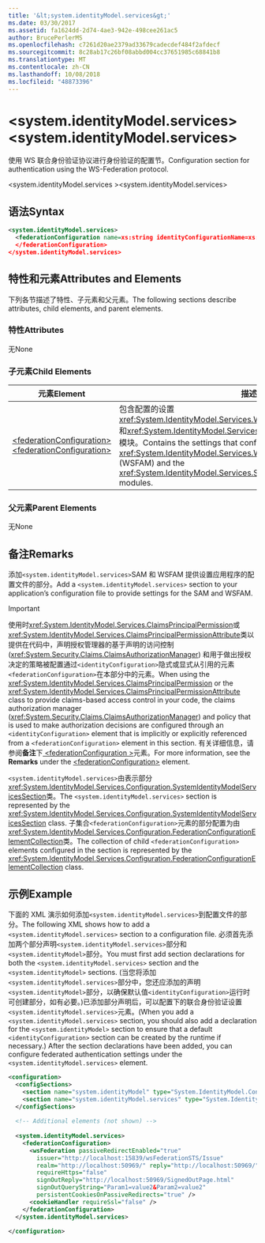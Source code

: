 ```yaml
---
title: '&lt;system.identityModel.services&gt;'
ms.date: 03/30/2017
ms.assetid: fa1624dd-2d74-4ae3-942e-498cee261ac5
author: BrucePerlerMS
ms.openlocfilehash: c7261d20ae2379ad33679cadecdef484f2afdecf
ms.sourcegitcommit: 8c28ab17c26bf08abbd004cc37651985c68841b8
ms.translationtype: MT
ms.contentlocale: zh-CN
ms.lasthandoff: 10/08/2018
ms.locfileid: "48873396"
---
```

# <a name="ltsystemidentitymodelservicesgt"></a><span data-ttu-id="8c024-102">&lt;system.identityModel.services&gt;</span><span class="sxs-lookup"><span data-stu-id="8c024-102">&lt;system.identityModel.services&gt;</span></span>
<span data-ttu-id="8c024-103">使用 WS 联合身份验证协议进行身份验证的配置节。</span><span class="sxs-lookup"><span data-stu-id="8c024-103">Configuration section for authentication using the WS-Federation protocol.</span></span>  
  
 <span data-ttu-id="8c024-104">\<system.identityModel.services ></span><span class="sxs-lookup"><span data-stu-id="8c024-104">\<system.identityModel.services></span></span>  
  
## <a name="syntax"></a><span data-ttu-id="8c024-105">语法</span><span class="sxs-lookup"><span data-stu-id="8c024-105">Syntax</span></span>  
  
```xml  
<system.identityModel.services>  
  <federationConfiguration name=xs:string identityConfigurationName=xs:string>  
  </federationConfiguration>  
</system.identityModel.services>  
```  
  
## <a name="attributes-and-elements"></a><span data-ttu-id="8c024-106">特性和元素</span><span class="sxs-lookup"><span data-stu-id="8c024-106">Attributes and Elements</span></span>  
 <span data-ttu-id="8c024-107">下列各节描述了特性、子元素和父元素。</span><span class="sxs-lookup"><span data-stu-id="8c024-107">The following sections describe attributes, child elements, and parent elements.</span></span>  
  
### <a name="attributes"></a><span data-ttu-id="8c024-108">特性</span><span class="sxs-lookup"><span data-stu-id="8c024-108">Attributes</span></span>  
 <span data-ttu-id="8c024-109">无</span><span class="sxs-lookup"><span data-stu-id="8c024-109">None</span></span>  
  
### <a name="child-elements"></a><span data-ttu-id="8c024-110">子元素</span><span class="sxs-lookup"><span data-stu-id="8c024-110">Child Elements</span></span>  
  
|<span data-ttu-id="8c024-111">元素</span><span class="sxs-lookup"><span data-stu-id="8c024-111">Element</span></span>|<span data-ttu-id="8c024-112">描述</span><span class="sxs-lookup"><span data-stu-id="8c024-112">Description</span></span>|  
|-------------|-----------------|  
|[<span data-ttu-id="8c024-113">\<federationConfiguration></span><span class="sxs-lookup"><span data-stu-id="8c024-113">\<federationConfiguration></span></span>](../../../../../docs/framework/configure-apps/file-schema/windows-identity-foundation/federationconfiguration.md)|<span data-ttu-id="8c024-114">包含配置的设置<xref:System.IdentityModel.Services.WSFederationAuthenticationModule>(WSFAM) 和<xref:System.IdentityModel.Services.SessionAuthenticationModule>(SAM) HTTP 模块。</span><span class="sxs-lookup"><span data-stu-id="8c024-114">Contains the settings that configure the <xref:System.IdentityModel.Services.WSFederationAuthenticationModule> (WSFAM) and the <xref:System.IdentityModel.Services.SessionAuthenticationModule> (SAM) HTTP modules.</span></span>|  
  
### <a name="parent-elements"></a><span data-ttu-id="8c024-115">父元素</span><span class="sxs-lookup"><span data-stu-id="8c024-115">Parent Elements</span></span>  
 <span data-ttu-id="8c024-116">无</span><span class="sxs-lookup"><span data-stu-id="8c024-116">None</span></span>  
  
## <a name="remarks"></a><span data-ttu-id="8c024-117">备注</span><span class="sxs-lookup"><span data-stu-id="8c024-117">Remarks</span></span>  
 <span data-ttu-id="8c024-118">添加`<system.identityModel.services>`SAM 和 WSFAM 提供设置应用程序的配置文件的部分。</span><span class="sxs-lookup"><span data-stu-id="8c024-118">Add a `<system.identityModel.services>` section to your application’s configuration file to provide settings for the SAM and WSFAM.</span></span>  
  
> [!IMPORTANT]
>  <span data-ttu-id="8c024-119">使用时<xref:System.IdentityModel.Services.ClaimsPrincipalPermission>或<xref:System.IdentityModel.Services.ClaimsPrincipalPermissionAttribute>类以提供在代码中，声明授权管理器的基于声明的访问控制 (<xref:System.Security.Claims.ClaimsAuthorizationManager>) 和用于做出授权决定的策略被配置通过`<identityConfiguration>`隐式或显式从引用的元素`<federationConfiguration>`在本部分中的元素。</span><span class="sxs-lookup"><span data-stu-id="8c024-119">When using the <xref:System.IdentityModel.Services.ClaimsPrincipalPermission> or the <xref:System.IdentityModel.Services.ClaimsPrincipalPermissionAttribute> class to provide claims-based access control in your code, the claims authorization manager (<xref:System.Security.Claims.ClaimsAuthorizationManager>) and policy that is used to make authorization decisions are configured through an `<identityConfiguration>` element that is implicitly or explicitly referenced from a `<federationConfiguration>` element in this section.</span></span> <span data-ttu-id="8c024-120">有关详细信息，请参阅**备注**下[ \<federationConfiguration >](../../../../../docs/framework/configure-apps/file-schema/windows-identity-foundation/federationconfiguration.md)元素。</span><span class="sxs-lookup"><span data-stu-id="8c024-120">For more information, see the **Remarks** under the [\<federationConfiguration>](../../../../../docs/framework/configure-apps/file-schema/windows-identity-foundation/federationconfiguration.md) element.</span></span>  
  
 <span data-ttu-id="8c024-121">`<system.identityModel.services>`由表示部分<xref:System.IdentityModel.Services.Configuration.SystemIdentityModelServicesSection>类。</span><span class="sxs-lookup"><span data-stu-id="8c024-121">The `<system.identityModel.services>` section is represented by the <xref:System.IdentityModel.Services.Configuration.SystemIdentityModelServicesSection> class.</span></span> <span data-ttu-id="8c024-122">子集合`<federationConfiguration>`元素的部分配置为由<xref:System.IdentityModel.Services.Configuration.FederationConfigurationElementCollection>类。</span><span class="sxs-lookup"><span data-stu-id="8c024-122">The collection of child `<federationConfiguration>` elements configured in the section is represented by the <xref:System.IdentityModel.Services.Configuration.FederationConfigurationElementCollection> class.</span></span>  
  
## <a name="example"></a><span data-ttu-id="8c024-123">示例</span><span class="sxs-lookup"><span data-stu-id="8c024-123">Example</span></span>  
 <span data-ttu-id="8c024-124">下面的 XML 演示如何添加`<system.identityModel.services>`到配置文件的部分。</span><span class="sxs-lookup"><span data-stu-id="8c024-124">The following XML shows how to add a `<system.identityModel.services>` section to a configuration file.</span></span> <span data-ttu-id="8c024-125">必须首先添加两个部分声明`<system.identityModel.services>`部分和`<system.identityModel>`部分。</span><span class="sxs-lookup"><span data-stu-id="8c024-125">You must first add section declarations for both the `<system.identityModel.services>` section and the `<system.identityModel>` sections.</span></span> <span data-ttu-id="8c024-126">(当您将添加`<system.identityModel.services>`部分中，您还应添加的声明`<system.identityModel>`部分，以确保默认值`<identityConfiguration>`运行时可创建部分，如有必要。)已添加部分声明后，可以配置下的联合身份验证设置`<system.identityModel.services>`元素。</span><span class="sxs-lookup"><span data-stu-id="8c024-126">(When you add a `<system.identityModel.services>` section, you should also add a declaration for the `<system.identityModel>` section to ensure that a default `<identityConfiguration>` section can be created by the runtime if necessary.) After the section declarations have been added, you can configure federated authentication settings under the `<system.identityModel.services>` element.</span></span>  
  
```xml  
<configuration>  
  <configSections>  
    <section name="system.identityModel" type="System.IdentityModel.Configuration.SystemIdentityModelSection, System.IdentityModel, Version=4.0.0.0, Culture=neutral, PublicKeyToken=B77A5C561934E089" />  
    <section name="system.identityModel.services" type="System.IdentityModel.Services.Configuration.SystemIdentityModelServicesSection, System.IdentityModel.Services, Version=4.0.0.0, Culture=neutral, PublicKeyToken=B77A5C561934E089" />  
  </configSections>  
  
  <!-- Additional elements (not shown) -->  
  
  <system.identityModel.services>  
    <federationConfiguration>  
      <wsFederation passiveRedirectEnabled="true"   
        issuer="http://localhost:15839/wsFederationSTS/Issue"   
        realm="http://localhost:50969/" reply="http://localhost:50969/"   
        requireHttps="false"   
        signOutReply="http://localhost:50969/SignedOutPage.html"   
        signOutQueryString="Param1=value2&Param2=value2"   
        persistentCookiesOnPassiveRedirects="true" />  
      <cookieHandler requireSsl="false" />  
    </federationConfiguration>  
  </system.identityModel.services>  
  
</configuration>  
```
